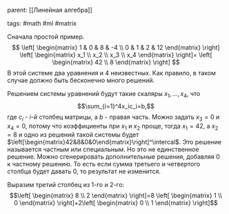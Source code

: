 parent: [[Линейная алгебра]]

tags: #math #ml #matrix 

Сначала простой пример.
$$
\left[
\begin{matrix}
1 & 0 & 8 & -4 \\
0 & 1 & 2 & 12
\end{matrix}
\right]
\left[
\begin{matrix}
x_1 \\
x_2 \\
x_3 \\
x_4
\end{matrix}
\right]=
\left[
\begin{matrix}
42 \\
8
\end{matrix}
\right]
$$
В этой системе два уравнения и 4 неизвестных. Как правило, в таком случае должно быть бесконечно много решений. 

Решением системы уравнений будут такие скаляры $x_1,\dots,x_4$, что $$\sum_{i=1}^4x_ic_i=b,$$где $c_i$ - $i$-й столбец матрицы, а $b$ - правая часть.
Можно задать $x_3=0$ и $x_4=0$, потому что коэффициенты при $x_1$ и $x_2$ проще, тогда $x_1=42$, а $x_2=8$ и одно из решений такой системы будет $\left[\begin{matrix}42&8&0&0\end{matrix}\right]^\intercal$. Это решение называется частным или специальным. Но это не единственное решение. Можно сгенерировать дополнительные решения, добавляя 0 к частному решению. То есть если сумма третьего и четвертого столбца будет давать 0, то результат не изменится. 

Выразим третий столбец из 1-го и 2-го: 
$$\left[
\begin{matrix}
8 \\
2
\end{matrix}
\right]=8
\left[
\begin{matrix}
1 \\
0
\end{matrix}
\right]+2\left[
\begin{matrix}
0 \\
1
\end{matrix}
\right]$$
